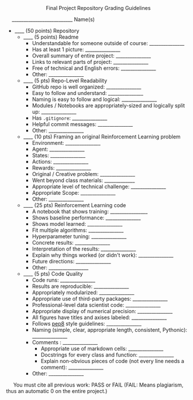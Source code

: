 <center>Final Project Repository Grading Guidelines</center>

&nbsp;&nbsp;&nbsp;&nbsp;\_\_\_\_\_\_\_\_\_\_\_\_\_\_\_\_\_\_\_\_\_\_\_\_\_\_ Name(s)

- \_\_\_\_ (50 points) Repository 
    - \_\_\_\_ (5 points) Readme 
        - Understandable for someone outside of course: \_\_\_\_\_\_\_\_\_\_\_\_\_\_\_
        - Has at least 1 picture: \_\_\_\_\_\_\_\_\_\_\_\_\_\_\_
        - Overall summary of entire project: \_\_\_\_\_\_\_\_\_\_\_\_\_\_\_
        - Links to relevant parts of project: \_\_\_\_\_\_\_\_\_\_\_\_\_\_\_
        - Free of technical and English errors: \_\_\_\_\_\_\_\_\_\_\_\_\_\_\_
        - Other: \_\_\_\_\_\_\_\_\_\_\_\_\_\_\_
    - \_\_\_\_ (5 pts) Repo-Level Readability
        + GitHub repo is well organized: \_\_\_\_\_\_\_\_\_\_\_\_\_\_\_
        + Easy to follow and understand: \_\_\_\_\_\_\_\_\_\_\_\_\_\_\_
        + Naming is easy to follow and logical: \_\_\_\_\_\_\_\_\_\_\_\_\_\_\_
        + Modules / Notebooks are appropriately-sized and logically split up: \_\_\_\_\_\_\_\_\_\_\_\_\_\_\_
        - Has `.gitignore`: \_\_\_\_\_\_\_\_\_\_\_\_\_\_\_
        - Helpful commit messages: \_\_\_\_\_\_\_\_\_\_\_\_\_\_\_
        - Other: \_\_\_\_\_\_\_\_\_\_\_\_\_\_\_
    - \_\_\_\_ (10 pts) Framing an original Reinforcement Learning problem 
        + Environment: \_\_\_\_\_\_\_\_\_\_\_\_\_\_\_
        + Agent: \_\_\_\_\_\_\_\_\_\_\_\_\_\_\_ 
        + States: \_\_\_\_\_\_\_\_\_\_\_\_\_\_\_
        + Actions: \_\_\_\_\_\_\_\_\_\_\_\_\_\_\_
        + Rewards: \_\_\_\_\_\_\_\_\_\_\_\_\_\_\_
        + Original / Creative problem: \_\_\_\_\_\_\_\_\_\_\_\_\_\_\_
        + Went beyond class materials: \_\_\_\_\_\_\_\_\_\_\_\_\_
        - Appropriate level of technical challenge: \_\_\_\_\_\_\_\_\_\_\_\_\_\_\_
        - Appropriate Scope: \_\_\_\_\_\_\_\_\_\_\_\_\_\_\_ 
        + Other: \_\_\_\_\_\_\_\_\_\_\_\_\_\_\_
    - \_\_\_\_ (25 pts) Reinforcement Learning code
        + A notebook that shows training: \_\_\_\_\_\_\_\_\_\_\_\_\_\_\__
        + Shows baseline performance: \_\_\_\_\_\_\_\_\_\_\_\_\_\_\_
        - Shows model learned: \_\_\_\_\_\_\_\_\_\_\_\_\_\_\_
        - Fit multiple algorithms: \_\_\_\_\_\_\_\_\_\_\_\_\_\_\_
        - Hyperparameter tuning: \_\_\_\_\_\_\_\_\_\_\_\_\_\_\_
        + Concrete results: \_\_\_\_\_\_\_\_\_\_\_\_\_\_\_
        + Interpretation of the results: \_\_\_\_\_\_\_\_\_\_\_\_\_\_\_ 
        + Explain why things worked (or didn't work): \_\_\_\_\_\_\_\_\_\_\_\_\_\_\_ 
        + Future directions: \_\_\_\_\_\_\_\_\_\_\_\_\_\_\_
        - Other: \_\_\_\_\_\_\_\_\_\_\_\_\_\_\__\_
    - \_\_\_\_ (5 pts) Code Quality
        - Code runs: \_\_\_\_\_\_\_\_\_\_\_\_\_\_\_
        - Results are reproducible: \_\_\_\_\_\_\_\_\_\_\_\_\_\_\_
        + Appropriately modularized: \_\_\_\_\_\_\_\_\_\_\_\_\_\_\_
        + Appropriate use of third-party packages: \_\_\_\_\_\_\_\_\_\_\_\_\_\_\_
        - Professional-level data scientist code: \_\_\_\_\_\_\_\_\_\_\_\_\_\_\_
        - Appropriate display of numerical precision:  \_\_\_\_\_\_\_\_\_\_\_\_\_\_\_
        - All figures have titles and axises labeled: \_\_\_\_\_\_\_\_\_\_\_\_\_\_\_
        - Follows [pep8](http://pep8.org/) style guidelines: \_\_\_\_\_\_\_\_\_\_\_\_\_\_\_
        - Naming (simple, clear, appropriate length, consistent, Pythonic): \_\_\_\_\_\_\_\_\_\_\_\_\_\_\_
        - Comments : \_\_\_\_\_\_\_\_\_\_\_\_\_\_\_
            - Appropriate use of markdown cells: \_\_\_\_\_\_\_\_\_\_\_\_\_\_\_
            * Docstrings for every class and function: \_\_\_\_\_\_\_\_\_\_\_\_\_\_\_
            * Explain non-obvious pieces of code (not every line needs a comment): \_\_\_\_\_\_\_\_\_\_\_\_\_\_\_
        - Other: \_\_\_\_\_\_\_\_\_\_\_\_\_\_\_

&nbsp;&nbsp;&nbsp;&nbsp;&nbsp;You must cite all previous work: PASS or FAIL (FAIL: Means plagiarism, thus an automatic 0 on the entire project.)

